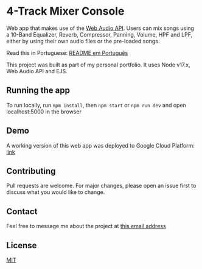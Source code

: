 # 4-Track Mixer Console

Web app that makes use of the [Web Audio API](https://developer.mozilla.org/en-US/docs/Web/API/Web_Audio_API). Users can mix songs using a 10-Band Equalizer, Reverb, Compressor, Panning, Volume, HPF and LPF, either by using their own audio files or the pre-loaded songs.

Read this in Portuguese: [README em Português](https://github.com/allanbernartt/envelopes-api/blob/main/README.pt-br.md)

This project was built as part of my personal portfolio. It uses Node v17.x, Web Audio API and EJS.

## Running the app
To run locally, run `npm install`, then `npm start` or `npm run dev` and open localhost:5000 in the browser

## Demo

A working version of this web app was deployed to Google Cloud Platform: [link](https://mixer-console.uc.r.appspot.com/) 

## Contributing

Pull requests are welcome. For major changes, please open an issue first to discuss what you would like to change.

## Contact
Feel free to message me about the project at [this email address](mailto:allan.bernartt@gmail.com)


## License
[MIT](https://choosealicense.com/licenses/mit/)
